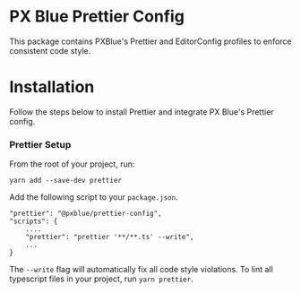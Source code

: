 # PX Blue Prettier Config
This package contains PXBlue's Prettier and EditorConfig profiles to enforce consistent code style.

# Installation
Follow the steps below to install Prettier and integrate PX Blue's Prettier config.

### Prettier Setup
From the root of your project, run:  

`yarn add --save-dev prettier`


Add the following script to your `package.json`.
```
"prettier": "@pxblue/prettier-config",
"scripts": {
    ....
    "prettier": "prettier '**/**.ts' --write",
    ...    
}
```

The `--write` flag will automatically fix all code style violations. 
To lint all typescript files in your project, run `yarn prettier`.
